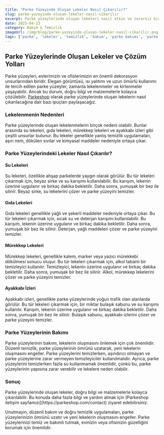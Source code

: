 ```yaml
---
title: "Parke Yüzeyinde Oluşan Lekeler Nasıl Çıkarılır?"
slug: parke-yuzeyinde-olusan-lekeler-nasil-cikarilir
excerpt: Parke yüzeylerinde oluşan lekeleri nasıl etkin ve zararsız bir şekilde çıkarabileceğinizi bu ayrıntılı blog yazısında öğreneceksiniz.
date: 2025-04-23
category: Bakım & Temizlik
imageUrl: /img/blog/parke-yuzeyinde-olusan-lekeler-nasil-cikarilir.png
tags: ['parke', 'lekeler', 'temizlik', 'bakım', 'parke bakımı', 'parke temizliği']
---
```


<h2>Parke Yüzeylerinde Oluşan Lekeler ve Çözüm Yolları</h2>

Parke yüzeyleri, evlerimizin ve ofislerimizin en önemli dekorasyon unsurlarından biridir. Elegan görüntüsü, ısı yalıtımı ve uzun ömürlü kullanımı ile tercih edilen parke yüzeyler, zamanla lekelenmeler ve kirlenmeler yaşayabilir. Ancak bu durum, doğru bilgi ve malzemelerle kolayca çözülebilir. [Parkeshop](https://parkeshop.com) olarak parke yüzeylerinde oluşan lekelerin nasıl çıkarılacağına dair bazı ipuçları paylaşacağız.

<h3>Lekelenmenin Nedenleri</h3>

<p>Parke yüzeylerinde oluşan lekelenmelerin birçok nedeni olabilir. Bunlar arasında su lekeleri, gıda lekeleri, mürekkep lekeleri ve ayakkabı izleri gibi çeşitli unsurlar bulunur. Bu lekeler genellikle yanlış temizlik uygulamaları, aşırı nem, dökülen sıvılar ve kimyasal maddeler nedeniyle ortaya çıkar.</p>

<h3>Parke Yüzeylerindeki Lekeler Nasıl Çıkarılır?</h3>

<h4>Su Lekeleri</h4>

<p>Su lekeleri, özellikle ahşap parkelerde yaygın olarak görülür. Bu tür lekeleri çıkarmak için, beyaz sirke ve su karışımı kullanılabilir. Bu karışım, lekenin üzerine uygulanır ve birkaç dakika bekletilir. Daha sonra, yumuşak bir bez ile silinir. Beyaz sirke, su lekelerini çözer ve parke yüzeyini temizler.</p>

<h4>Gıda Lekeleri</h4>

<p>Gıda lekeleri genellikle yağlı ve şekerli maddeler nedeniyle ortaya çıkar. Bu tür lekeleri çıkarmak için, sıcak su ve deterjan karışımı kullanılabilir. Bu karışım, lekenin üzerine uygulanır ve birkaç dakika bekletilir. Daha sonra, yumuşak bir bez ile silinir. Deterjan, yağlı maddeleri çözer ve parke yüzeyini temizler.</p>

<h4>Mürekkep Lekeleri</h4>

<p>Mürekkep lekeleri, genellikle kalem, marker veya yazıcı mürekkebi dökülmesi sonucu oluşur. Bu tür lekeleri çıkarmak için, alkol tabanlı bir temizleyici kullanılır. Temizleyici, lekenin üzerine uygulanır ve birkaç dakika bekletilir. Daha sonra, yumuşak bir bez ile silinir. Alkol, mürekkep lekelerini çözer ve parke yüzeyini temizler.</p>

<h4>Ayakkabı İzleri</h4>

<p>Ayakkabı izleri, genellikle parke yüzeylerinde yoğun trafik olan alanlarda görülür. Bu tür lekeleri çıkarmak için, bir miktar bulaşık sabunu ve su karışımı kullanılır. Karışım, lekenin üzerine uygulanır ve birkaç dakika bekletilir. Daha sonra, yumuşak bir bez ile silinir. Bulaşık sabunu, ayakkabı izlerini çözer ve parke yüzeyini temizler.</p>

<h3>Parke Yüzeylerinin Bakımı</h3>

<p>Parke yüzeylerinin bakımı, lekelerin oluşmasını önlemek için çok önemlidir. Düzenli temizlik, parke yüzeylerinin ömrünü uzatarak, yeni lekelerin oluşmasını engeller. Parke yüzeylerini temizlerken, aşındırıcı olmayan ve parke yüzeylerine zarar vermeyen temizleyiciler kullanılmalıdır. Ayrıca, parke yüzeylerini temizlerken fazla su kullanmamak önemlidir, çünkü bu, parke yüzeylerinin yapısına zarar verebilir ve lekelere neden olabilir.</p>

<h3>Sonuç</h3>

<p>Parke yüzeylerinde oluşan lekeler, doğru bilgi ve malzemelerle kolayca çıkarılabilir. Bu konuda daha fazla bilgi ve yardım almak için [Parkeshop iletişim sayfamızı](https://parkeshop.com/contact) ziyaret edebilirsiniz.</p>

<p>Unutmayın, düzenli bakım ve doğru temizlik uygulamaları, parke yüzeylerinizin ömrünü uzatır ve yeni lekelerin oluşmasını engeller. Parke yüzeylerinizi temiz ve bakımlı tutmak, evinizin veya ofisinizin güzelliğini korumak için önemlidir.</p>